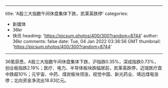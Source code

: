 
---
title: 'A股三大指数午间休盘集体下跌，凯莱英跌停'
categories: 
 - 新媒体
 - 36kr
 - 快讯
headimg: 'https://picsum.photos/400/300?random=8744'
author: 36kr
comments: false
date: Tue, 04 Jan 2022 03:36:56 GMT
thumbnail: 'https://picsum.photos/400/300?random=8744'
---

<div>   
36氪获悉，A股三大指数午间休盘集体下跌，沪指跌0.35%，深成指跌0.73%，创业板指跌2.19%；医疗、电力、半导体板块跌幅居前，凯莱英跌停，迈瑞医疗盘中跌超10%；元宇宙、中药、煤炭板块领涨，视觉中国、新光药业、靖远煤电涨停；北向资金净流出18.83亿元。  
</div>
            